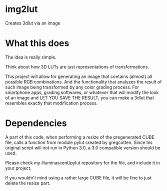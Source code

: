 # img2lut
Creates 3dlut via an image

# What this does
The idea is really simple.

Think about how 3D LUTs are just representations of transformations.

This project will allow for generating an image that contains (almost) all possible RGB combinations. And the functionality that analyzes the result of such image being transformed by any color grading process. For smartphone apps, grading softwares, or whatever that will modify the look of an image and LET YOU SAVE THE RESULT, you can make a 3dlut that resembles exactly that modification process.

# Dependencies
A part of this code, when performing a resize of the pregenerated CUBE file, calls a function from module pylut created by gregcotten. Since his original script will not run in Python 3.0, a 3.0 compatible version should be used. 

Please check my illuminascent/pylut repository for the file, and include it in your project.

If you wouldn't mind using a rather large CUBE file, it will be fine to just delete the resize part.
